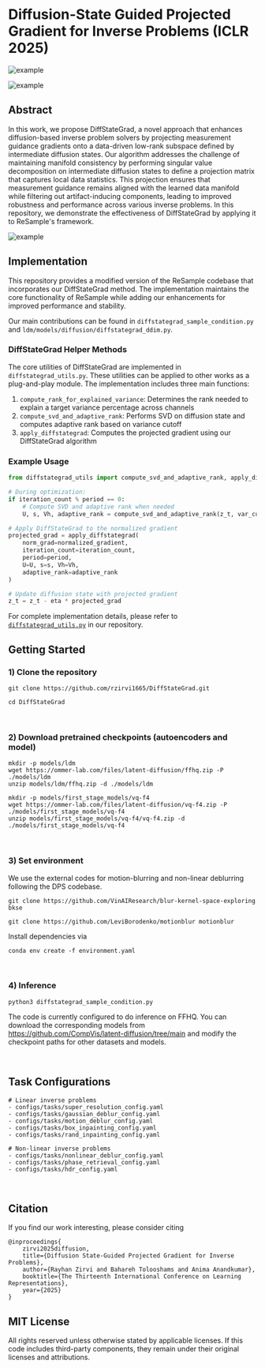 # Diffusion-State Guided Projected Gradient for Inverse Problems (ICLR 2025)

![example](https://github.com/rzirvi1665/DiffStateGrad/blob/main/figures/phase_example.png)

![example](https://github.com/rzirvi1665/DiffStateGrad/blob/main/figures/hdr_example.png)

## Abstract

In this work, we propose DiffStateGrad, a novel approach that enhances diffusion-based inverse problem solvers by projecting measurement guidance gradients onto a data-driven low-rank subspace defined by intermediate diffusion states. Our algorithm addresses the challenge of maintaining manifold consistency by performing singular value decomposition on intermediate diffusion states to define a projection matrix that captures local data statistics. This projection ensures that measurement guidance remains aligned with the learned data manifold while filtering out artifact-inducing components, leading to improved robustness and performance across various inverse problems. In this repository, we demonstrate the effectiveness of DiffStateGrad by applying it to ReSample's framework.

![example](https://github.com/rzirvi1665/DiffStateGrad/blob/main/figures/manifold_diffstategrad.png)

## Implementation

This repository provides a modified version of the ReSample codebase that incorporates our DiffStateGrad method. The implementation maintains the core functionality of ReSample while adding our enhancements for improved performance and stability.

Our main contributions can be found in `diffstategrad_sample_condition.py` and `ldm/models/diffusion/diffstategrad_ddim.py`. 

### DiffStateGrad Helper Methods

The core utilities of DiffStateGrad are implemented in `diffstategrad_utils.py`. These utilities can be applied to other works as a plug-and-play module. The implementation includes three main functions:

1. `compute_rank_for_explained_variance`: Determines the rank needed to explain a target variance percentage across channels
2. `compute_svd_and_adaptive_rank`: Performs SVD on diffusion state and computes adaptive rank based on variance cutoff
3. `apply_diffstategrad`: Computes the projected gradient using our DiffStateGrad algorithm

### Example Usage

```python
from diffstategrad_utils import compute_svd_and_adaptive_rank, apply_diffstategrad

# During optimization:
if iteration_count % period == 0:
    # Compute SVD and adaptive rank when needed
    U, s, Vh, adaptive_rank = compute_svd_and_adaptive_rank(z_t, var_cutoff=0.99)

# Apply DiffStateGrad to the normalized gradient
projected_grad = apply_diffstategrad(
    norm_grad=normalized_gradient,
    iteration_count=iteration_count,
    period=period,
    U=U, s=s, Vh=Vh, 
    adaptive_rank=adaptive_rank
)

# Update diffusion state with projected gradient
z_t = z_t - eta * projected_grad
```

For complete implementation details, please refer to [`diffstategrad_utils.py`](https://github.com/rzirvi1665/DiffStateGrad/blob/main/diffstategrad_utils.py) in our repository.

## Getting Started

### 1) Clone the repository

```
git clone https://github.com/rzirvi1665/DiffStateGrad.git

cd DiffStateGrad
```

<br />

### 2) Download pretrained checkpoints (autoencoders and model)

```
mkdir -p models/ldm
wget https://ommer-lab.com/files/latent-diffusion/ffhq.zip -P ./models/ldm
unzip models/ldm/ffhq.zip -d ./models/ldm

mkdir -p models/first_stage_models/vq-f4
wget https://ommer-lab.com/files/latent-diffusion/vq-f4.zip -P ./models/first_stage_models/vq-f4
unzip models/first_stage_models/vq-f4/vq-f4.zip -d ./models/first_stage_models/vq-f4
```

<br />

### 3) Set environment

We use the external codes for motion-blurring and non-linear deblurring following the DPS codebase.

```
git clone https://github.com/VinAIResearch/blur-kernel-space-exploring bkse

git clone https://github.com/LeviBorodenko/motionblur motionblur
```

Install dependencies via

```
conda env create -f environment.yaml
```

<br />

### 4) Inference

```
python3 diffstategrad_sample_condition.py
```

The code is currently configured to do inference on FFHQ. You can download the corresponding models from https://github.com/CompVis/latent-diffusion/tree/main and modify the checkpoint paths for other datasets and models.


<br />

## Task Configurations

```
# Linear inverse problems
- configs/tasks/super_resolution_config.yaml
- configs/tasks/gaussian_deblur_config.yaml
- configs/tasks/motion_deblur_config.yaml
- configs/tasks/box_inpainting_config.yaml
- configs/tasks/rand_inpainting_config.yaml

# Non-linear inverse problems
- configs/tasks/nonlinear_deblur_config.yaml
- configs/tasks/phase_retrieval_config.yaml
- configs/tasks/hdr_config.yaml
```

<br />

## Citation
If you find our work interesting, please consider citing

```
@inproceedings{
    zirvi2025diffusion,
    title={Diffusion State-Guided Projected Gradient for Inverse Problems},
    author={Rayhan Zirvi and Bahareh Tolooshams and Anima Anandkumar},
    booktitle={The Thirteenth International Conference on Learning Representations},
    year={2025}
}
```

## MIT License

All rights reserved unless otherwise stated by applicable licenses.
If this code includes third-party components, they remain under their original licenses and attributions.


